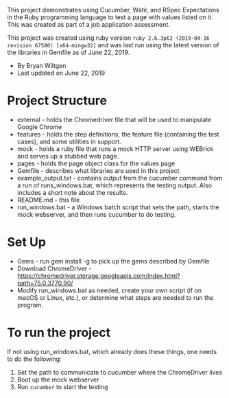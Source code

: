 This project demonstrates using Cucumber, Watir, and RSpec Expectations in the Ruby
programming language to test a page with values listed on it.  This was created as
part of a job application assessment.

This project was created using ruby version `ruby 2.6.3p62 (2019-04-16 revision 67580) [x64-mingw32]`
and was last run using the latest version of the libraries in Gemfile as of June 22, 2019.

- By Bryan Wiltgen
- Last updated on June 22, 2019

Project Structure
=================
- external - holds the Chromedriver file that will be used to manipulate Google Chrome
- features - holds the step definitions, the feature file (containing the test cases), and some utilities in support.
- mock - holds a ruby file that runs a mock HTTP server using WEBrick and serves up a stubbed web page.
- pages - holds the page object class for the values page
- Gemfile - describes what libraries are used in this project
- example_output.txt - contains output from the cucumber command from a run of runs_windows.bat, which represents the testing output.  Also includes a short note about the results.
- README.md - this file
- run_windows.bat - a Windows batch script that sets the path, starts the mock webserver, and then runs cucumber to do testing.
 
Set Up
======

- Gems - run gem install -g to pick up the gems described by Gemfile
- Download ChromeDriver - https://chromedriver.storage.googleapis.com/index.html?path=75.0.3770.90/
- Modify run_windows.bat as needed, create your own script (if on macOS or Linux, etc.), or determine what steps are needed to run the program.

To run the project
==================
If not using run_windows.bat, which already does these things, one needs to do the following:

1. Set the path to communicate to cucumber where the ChromeDriver lives
2. Boot up the mock webserver
3. Run `cucumber` to start the testing

